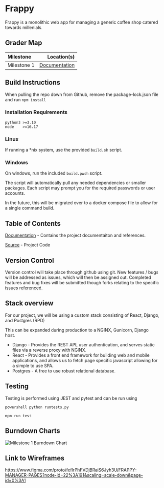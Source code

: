 # Frappy

Frappy is a monolithic web app for managing a generic coffee shop catered towards millenials.  

## Grader Map

| Milestone | Location(s) |
| :--- | ---: |
| Milestone 1 | [Documentation](docs/ ) |

## Build Instructions
When pulling the repo down from Github, remove the package-lock.json file and run `npm install`

### Installation Requirements

```version
python3 >=3.10
node    >=16.17
```

### Linux

If running a *nix system, use the provided `build.sh` script.

### Windows

On windows, run the included `build.pwsh` script.

The script will automatically pull any needed dependencies or smaller packages.
Each script may prompt you for the required passwords or user accounts.

In the future, this will be migrated over to a docker compose file to allow for a single command build.

## Table of Contents

[Documentation](docs/ ) - Contains the project documentaiton and references.

[Source](src/) - Project Code

## Version Control

Version control will take place through github using git.  New features / bugs will be addressed as issues, which will then be assigned out.  Completed features and bug fixes will be submitted though forks relating to the specific issues referenced.

## Stack overview

For our project, we will be using a custom stack consisting of React, Django, and Postgres (RPD)

This can be expanded during production to a NGINX, Gunicorn, Django host.

- Django - Provides the REST API, user authentication, and serves static files via a reverse proxy with NGINX.
- React - Provides a front end framework for building web and mobile applications, and allows us to fetch page specific javascript allowing for a simple to use SPA.
- Postgres - A free to use robust relational database.

## Testing

Testing is performed using JEST and pytest and can be run using

```powershell python runtests.py```

```npm run test```

## Burndown Charts

![Milestone 1 Burndown Chart](docs/images/burndown-charts/milestone1.png)

## Link to Wireframes

https://www.figma.com/proto/fefIrPhFVDjBRaiS6Jyh3U/FRAPPY-MANAGER-PAGES?node-id=22%3A191&scaling=scale-down&page-id=0%3A1